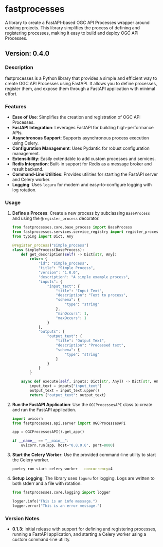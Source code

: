# fastprocesses

A library to create a FastAPI-based OGC API Processes wrapper around existing projects. This library simplifies the process of defining and registering processes, making it easy to build and deploy OGC API Processes.

## Version: 0.4.0

### Description

fastprocesses is a Python library that provides a simple and efficient way to create OGC API Processes using FastAPI. It allows you to define processes, register them, and expose them through a FastAPI application with minimal effort.

### Features

- **Ease of Use**: Simplifies the creation and registration of OGC API Processes.
- **FastAPI Integration**: Leverages FastAPI for building high-performance APIs.
- **Asynchronous Support**: Supports asynchronous process execution using Celery.
- **Configuration Management**: Uses Pydantic for robust configuration management.
- **Extensibility**: Easily extendable to add custom processes and services.
- **Redis Integration**: Built-in support for Redis as a message broker and result backend.
- **Command-Line Utilities**: Provides utilities for starting the FastAPI server and Celery worker.
- **Logging**: Uses `loguru` for modern and easy-to-configure logging with log rotation.

### Usage

1. **Define a Process**: Create a new process by subclassing `BaseProcess` and using the `@register_process` decorator.

    ```python
    from fastprocesses.core.base_process import BaseProcess
    from fastprocesses.services.service_registry import register_process
    from typing import Dict, Any

    @register_process("simple_process")
    class SimpleProcess(BaseProcess):
        def get_description(self) -> Dict[str, Any]:
            return {
                "id": "simple_process",
                "title": "Simple Process",
                "version": "1.0.0",
                "description": "A simple example process",
                "inputs": {
                    "input_text": {
                        "title": "Input Text",
                        "description": "Text to process",
                        "schema": {
                            "type": "string"
                        },
                        "minOccurs": 1,
                        "maxOccurs": 1
                    }
                },
                "outputs": {
                    "output_text": {
                        "title": "Output Text",
                        "description": "Processed text",
                        "schema": {
                            "type": "string"
                        }
                    }
                }
            }

        async def execute(self, inputs: Dict[str, Any]) -> Dict[str, Any]:
            input_text = inputs["input_text"]
            output_text = input_text.upper()
            return {"output_text": output_text}
    ```

2. **Run the FastAPI Application**: Use the `OGCProcessesAPI` class to create and run the FastAPI application.

    ```python
    import uvicorn
    from fastprocesses.api.server import OGCProcessesAPI

    app = OGCProcessesAPI().get_app()

    if __name__ == "__main__":
        uvicorn.run(app, host="0.0.0.0", port=8000)
    ```

3. **Start the Celery Worker**: Use the provided command-line utility to start the Celery worker.

    ```sh
    poetry run start-celery-worker --concurrency=4
    ```

4. **Setup Logging**: The library uses `loguru` for logging. Logs are written to both stderr and a file with rotation.

    ```python
    from fastprocesses.core.logging import logger

    logger.info("This is an info message.")
    logger.error("This is an error message.")
    ```

### Version Notes

- **0.1.3**: Initial release with support for defining and registering processes, running a FastAPI application, and starting a Celery worker using a custom command-line utility.
